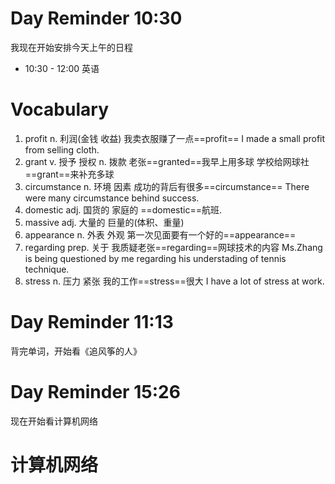 
# Day Reminder 10:30

我现在开始安排今天上午的日程

- 10:30 - 12:00 英语

# Vocabulary

1. profit n. 利润(金钱 收益)
   我卖衣服赚了一点==profit==
   I made a small profit from selling cloth.
2. grant v. 授予 授权 n. 拨款
   老张==granted==我早上用多球
   学校给网球社==grant==来补充多球
3. circumstance n. 环境 因素
   成功的背后有很多==circumstance==
   There were many circumstance behind success.
4. domestic adj. 国货的 家庭的
   ==domestic==航班.
5. massive adj. 大量的 巨量的(体积、重量)
6. appearance n. 外表 外观
   第一次见面要有一个好的==appearance==
7. regarding prep. 关于
   我质疑老张==regarding==网球技术的内容
   Ms.Zhang is being questioned by me regarding his understading of tennis technique.
8. stress n. 压力 紧张
   我的工作==stress==很大
   I have a lot of stress at work.

# Day Reminder 11:13 

背完单词，开始看《追风筝的人》

# Day Reminder 15:26

现在开始看计算机网络

# 计算机网络